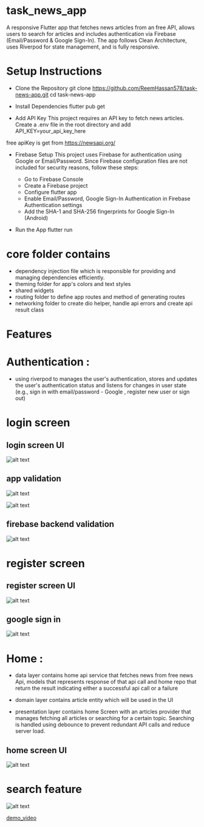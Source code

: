 # task_news_app

A responsive Flutter app that fetches news articles from an free API, allows users to search for articles and includes authentication via Firebase (Email/Password & Google Sign-In). The app follows Clean Architecture, uses Riverpod for state management, and is fully responsive.


# Setup Instructions

- Clone the Repository
git clone https://github.com/ReemHassan578/task-news-app.git
cd task-news-app

- Install Dependencies
flutter pub get

- Add API Key
This project requires an API key to fetch news articles. Create a .env file in the root directory and add
API_KEY=your_api_key_here

free apiKey is get from https://newsapi.org/

- Firebase Setup
This project uses Firebase for authentication using Google or Email/Password. Since Firebase configuration files are not included for security reasons, follow these steps:
  - Go to Firebase Console
  - Create a Firebase project
  - Configure flutter app
  - Enable Email/Password, Google Sign-In Authentication in Firebase Authentication settings
  - Add the SHA-1 and SHA-256 fingerprints for Google Sign-In (Android)


- Run the App
flutter run


# core folder contains

- dependency injection file which is responsible for providing and managing dependencies efficiently.
- theming folder for app's colors and text styles
- shared widgets
- routing folder to define app routes and method of generating routes
- networking folder to create dio helper, handle api errors and create api result class



# Features 

# Authentication :
- using riverpod to manages the user's authentication, stores and updates the user's authentication status and listens for changes in user state (e.g., sign in with email/password - Google , register new user  or sign out)


# login screen

## login screen UI

![alt text](demo_screenshots/login.jpeg)



## app validation

![alt text](demo_screenshots/loginvalid1.jpeg)


![alt text](demo_screenshots/loginvalid2.jpeg)




## firebase backend validation

![alt text](demo_screenshots/backvalid.jpeg)




# register screen

## register screen UI

![alt text](demo_screenshots/register.jpeg)


## google sign in 

![alt text](demo_screenshots/google.jpeg)



# Home :

- data layer contains home api service that fetches news from free news Api, models that represents response of that api call and home repo that return the result indicating either a successful api call or a failure 

- domain layer contains article entity which will be used in the UI

- presentation layer contains home Screen with an articles provider that manages fetching all articles or searching for a certain topic. Searching is handled using debounce to prevent redundant API calls and reduce server load.


## home screen UI

![alt text](demo_screenshots/news.jpeg)


# search feature

![alt text](demo_screenshots/search.jpeg)




[demo_video](https://drive.google.com/file/d/1uIS-ficFFvS_ttLtZaUeY2sOF1vGQP2i/view?usp=drive_link)